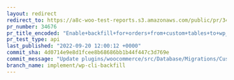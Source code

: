 ```yaml
---
layout: redirect
redirect_to: https://a8c-woo-test-reports.s3.amazonaws.com/public/pr/34676/api/index.html
pr_number: 34676
pr_title_encoded: "Enable+backfill+for+orders+from+custom+tables+to+wp_posts+via+CLI"
pr_test_type: api
last_published: "2022-09-20 12:00:12 +0000"
commit_sha: 4d0714e9e8d1fcee8b68686bb1b44f447c3d769e
commit_message: "Update plugins/woocommerce/src/Database/Migrations/CustomOrderTable/C…"
branch_name: implement/wp-cli-backfill
---
```

